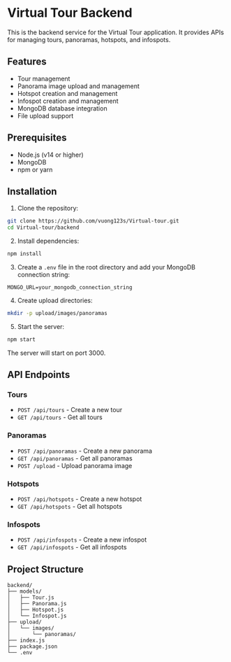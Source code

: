 # Virtual Tour Backend

This is the backend service for the Virtual Tour application. It provides APIs for managing tours, panoramas, hotspots, and infospots.

## Features

- Tour management
- Panorama image upload and management
- Hotspot creation and management
- Infospot creation and management
- MongoDB database integration
- File upload support

## Prerequisites

- Node.js (v14 or higher)
- MongoDB
- npm or yarn

## Installation

1. Clone the repository:
```bash
git clone https://github.com/vuong123s/Virtual-tour.git
cd Virtual-tour/backend
```

2. Install dependencies:
```bash
npm install
```

3. Create a `.env` file in the root directory and add your MongoDB connection string:
```
MONGO_URL=your_mongodb_connection_string
```

4. Create upload directories:
```bash
mkdir -p upload/images/panoramas
```

5. Start the server:
```bash
npm start
```

The server will start on port 3000.

## API Endpoints

### Tours
- `POST /api/tours` - Create a new tour
- `GET /api/tours` - Get all tours

### Panoramas
- `POST /api/panoramas` - Create a new panorama
- `GET /api/panoramas` - Get all panoramas
- `POST /upload` - Upload panorama image

### Hotspots
- `POST /api/hotspots` - Create a new hotspot
- `GET /api/hotspots` - Get all hotspots

### Infospots
- `POST /api/infospots` - Create a new infospot
- `GET /api/infospots` - Get all infospots

## Project Structure

```
backend/
├── models/
│   ├── Tour.js
│   ├── Panorama.js
│   ├── Hotspot.js
│   └── Infospot.js
├── upload/
│   └── images/
│       └── panoramas/
├── index.js
├── package.json
└── .env
``` 